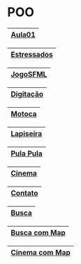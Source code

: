 # POO

| [Aula01](https://github.com/elizadora/POO/tree/main/Aula01) |
| ------------------------------------------------------------- |

| [Estressados](https://github.com/elizadora/POO/tree/main/Estressados) |
| ------------------------------------------------------------- |

| [JogoSFML](https://github.com/elizadora/POO/tree/main/JogoSFML) |
| ------------------------------------------------------------- |

| [Digitação](https://github.com/elizadora/POO/tree/main/Digitacao) |
| ------------------------------------------------------------- |

| [Motoca](https://github.com/elizadora/POO/tree/main/Motoca) |
| ------------------------------------------------------------- |

| [Lapiseira](https://github.com/elizadora/POO/tree/main/Lapiseira) |
| ------------------------------------------------------------- |

| [Pula Pula](https://github.com/elizadora/POO/tree/main/PulaPula) |
| ------------------------------------------------------------- |

| [Cinema](https://github.com/elizadora/POO/tree/main/Cinema) |
| ------------------------------------------------------------- |

| [Contato](https://github.com/elizadora/POO/tree/main/Contato) |
| ------------------------------------------------------------- |

| [Busca](https://github.com/elizadora/POO/tree/main/Busca) |
| ------------------------------------------------------------- |

| [Busca com Map](https://github.com/elizadora/POO/tree/main/BuscaMap) |
| ------------------------------------------------------------- |

| [Cinema com Map](https://github.com/elizadora/POO/tree/main/CinemaMap) |
| ------------------------------------------------------------- |